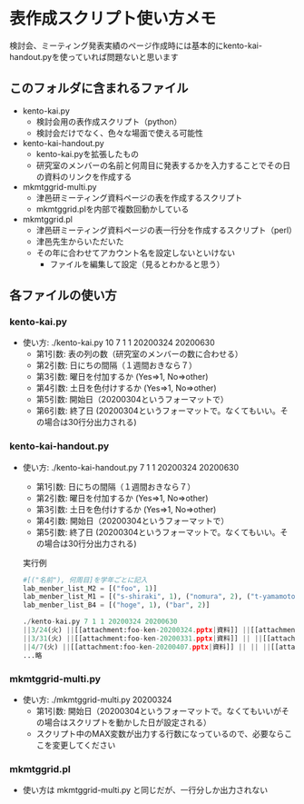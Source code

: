 # 表作成スクリプト使い方メモ
検討会、ミーティング発表実績のページ作成時には基本的にkento-kai-handout.pyを使っていれば問題ないと思います
## このフォルダに含まれるファイル
- kento-kai.py
	- 検討会用の表作成スクリプト（python）
	- 検討会だけでなく、色々な場面で使える可能性
- kento-kai-handout.py
	- kento-kai.pyを拡張したもの
	- 研究室のメンバーの名前と何周目に発表するかを入力することでその日の資料のリンクを作成する
- mkmtggrid-multi.py
	- 津邑研ミーティング資料ページの表を作成するスクリプト
	- mkmtggrid.plを内部で複数回動かしている
- mkmtggrid.pl
	- 津邑研ミーティング資料ページの表一行分を作成するスクリプト（perl）
	- 津邑先生からいただいた
	- その年に合わせてアカウント名を設定しないといけない
		- ファイルを編集して設定（見るとわかると思う） 

## 各ファイルの使い方
### kento-kai.py
- 使い方: ./kento-kai.py 10 7 1 1 20200324 20200630
	- 第1引数: 表の列の数（研究室のメンバーの数に合わせる）
	- 第2引数: 日にちの間隔（１週間おきなら７）
	- 第3引数: 曜日を付加するか (Yes=>1, No=>other)
	- 第4引数: 土日を色付けするか  (Yes=>1, No=>other)
	- 第5引数: 開始日（20200304というフォーマットで）
	- 第6引数: 終了日 (20200304というフォーマットで。なくてもいい。その場合は30行分出力される)

### kento-kai-handout.py
- 使い方: ./kento-kai-handout.py 7 1 1 20200324 20200630
	- 第1引数: 日にちの間隔（１週間おきなら７）
	- 第2引数: 曜日を付加するか (Yes=>1, No=>other)
	- 第3引数: 土日を色付けするか  (Yes=>1, No=>other)
	- 第4引数: 開始日（20200304というフォーマットで）
	- 第5引数: 終了日 (20200304というフォーマットで。なくてもいい。その場合は30行分出力される)
	
	
	実行例
	```python
	#[("名前"), 何周目]を学年ごとに記入
	lab_menber_list_M2 = [("foo", 1)]
	lab_menber_list_M1 = [("s-shiraki", 1), ("nomura", 2), ("t-yamamoto", 3),("y-watanabe", 3), ("nihonmatu", 1), ("miwagawa", 2)]
	lab_menber_list_B4 = [("hoge", 1), ("bar", 2)]

	./kento-kai.py 7 1 1 20200324 20200630
	||3/24(火) ||[[attachment:foo-ken-20200324.pptx|資料]] ||[[attachment:s-shiraki-ken-20200324.pptx|資料]] || || || ||[[attachment:nihonmatu-ken-20200324.pptx|資料]] || ||[[attachment:hoge-ken-20200324.pptx|資料]] || ||
	||3/31(火) ||[[attachment:foo-ken-20200331.pptx|資料]] || ||[[attachment:nomura-ken-20200331.pptx|資料]] || || || ||[[attachment:miwagawa-ken-20200331.pptx|資料]] || ||[[attachment:bar-ken-20200331.pptx|資料]] ||
	||4/7(火) ||[[attachment:foo-ken-20200407.pptx|資料]] || || ||[[attachment:t-yamamoto-ken-20200407.pptx|資料]] ||[[attachment:y-watanabe-ken-20200407.pptx|資料]] || || ||[[attachment:hoge-ken-20200407.pptx|資料]] || ||
	...略
	```

### mkmtggrid-multi.py
- 使い方: ./mkmtggrid-multi.py 20200324
	- 第1引数: 開始日（20200304というフォーマットで。なくてもいいがその場合はスクリプトを動かした日が設定される）
	- スクリプト中のMAX変数が出力する行数になっているので、必要ならここを変更してください

### mkmtggrid.pl
-  使い方は mkmtggrid-multi.py と同じだが、一行分しか出力されない
